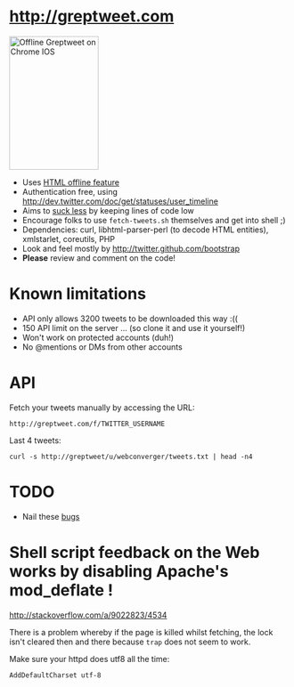 # <http://greptweet.com>

<a href="http://www.flickr.com/photos/hendry/7577182774/" title="Offline Greptweet on Chrome IOS by Kai Hendry, on Flickr"><img src="http://farm8.staticflickr.com/7133/7577182774_d5b654ea69_m.jpg" width="160" height="240" alt="Offline Greptweet on Chrome IOS"></a>

* Uses [HTML offline feature](http://www.whatwg.org/specs/web-apps/current-work/multipage/offline.html)
* Authentication free, using <http://dev.twitter.com/doc/get/statuses/user_timeline>
* Aims to [suck less](http://suckless.org) by keeping lines of code low
* Encourage folks to use `fetch-tweets.sh` themselves and get into shell ;)
* Dependencies: curl, libhtml-parser-perl (to decode HTML entities), xmlstarlet, coreutils, PHP
* Look and feel mostly by <http://twitter.github.com/bootstrap>
* **Please** review and comment on the code!

# Known limitations

* API only allows 3200 tweets to be downloaded this way :((
* 150 API limit on the server ... (so clone it and use it yourself!)
* Won't work on protected accounts (duh!)
* No @mentions or DMs from other accounts

# API

Fetch your tweets manually by accessing the URL:

	http://greptweet.com/f/TWITTER_USERNAME

Last 4 tweets:

	curl -s http://greptweet/u/webconverger/tweets.txt | head -n4

# TODO

* Nail these [bugs](https://github.com/kaihendry/Greptweet/issues?state=open)

# Shell script feedback on the Web works by disabling Apache's mod_deflate !

<http://stackoverflow.com/a/9022823/4534>

There is a problem whereby if the page is killed whilst fetching, the lock isn't cleared then and there because `trap` does not seem to work.

Make sure your httpd does utf8 all the time:

	AddDefaultCharset utf-8
